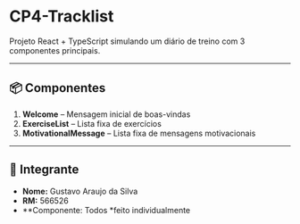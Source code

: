 # CP4-Tracklist

Projeto React + TypeScript simulando um diário de treino com 3 componentes principais.

---

## 📦 Componentes

1. **Welcome** – Mensagem inicial de boas-vindas  
2. **ExerciseList** – Lista fixa de exercícios  
3. **MotivationalMessage** – Lista fixa de mensagens motivacionais

---

## 👤 Integrante

- **Nome:** Gustavo Araujo da Silva  
- **RM:** 566526  
- **Componente: Todos *feito individualmente

